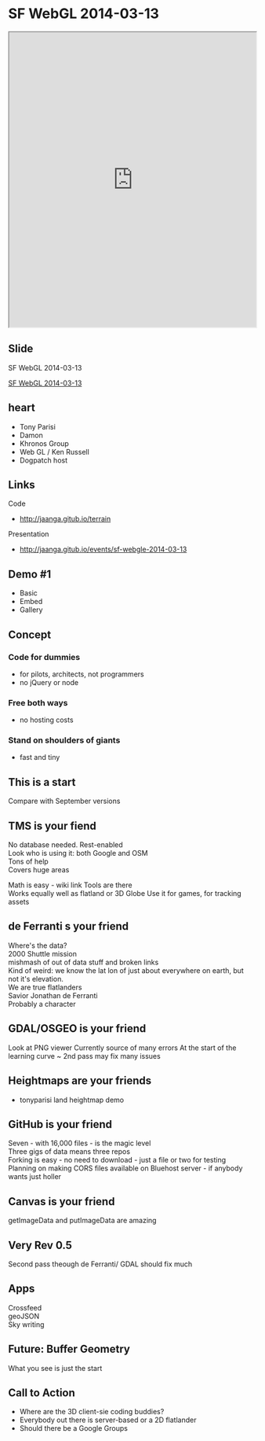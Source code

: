 SF WebGL 2014-03-13
===================


<iframe src="http://jaanga.github.io/terrain-viewer/un-flatland/r9/un-flatland-r9-embed.html#camalt=500#camlat=-20.2167#camlon=-70.3#lat=-20.2167#lon=-70.15#scale=9#tiles=10#verts=24#taralt=2#tarlat=-20.2267#tarlon=-70.15#zoom=14" width=100% height=600px class='overview' >
There is an `iframe` here. It is not visible when viewed on github.com/fgx. To view, please go to fgx.github.io. See 'Project Links' just below.
</iframe>


## Slide

SF WebGL 2014-03-13

[SF WebGL 2014-03-13]( http://jaanga.github.io/events/sf-webgl-2014-03-13/latest/index.html )

## heart

* Tony Parisi
* Damon
* Khronos Group
* Web GL / Ken Russell
* Dogpatch host

## Links

Code  
* http://jaanga.gitub.io/terrain

Presentation  
* http://jaanga.gitub.io/events/sf-webgle-2014-03-13

## Demo #1

* Basic
* Embed
* Gallery


## Concept

### Code for dummies  

- for pilots, architects, not programmers
- no jQuery or node


<div style=display:none >
Newton said 'I am standing on the shoulder's of giants'

He was very smart. You should we should - all follow in his footsteps.

Just make sure your feet are clean so you don't dirty the shoulders.

This talk is about helping you find good sholders to stand on

The first set is the shoulder's of Mr.doob. His shoulders will be mentioned more than once.

	The aim of the project is to create a lightweight 3D library with a very low level of complexity — in other words, for dummies. 

The essence is that a dummy is someone who is not a pogrammer.

Maybe you are a pilot, or contractor or mechanical engineer. A person with excellent skills in their domain, but limited abilities to program.

I see this time and time again. Look at the ource code then look at the examples. The source code written for programmers. The examples for end users

Both in JavaScript. Both parallel in objectives. But two very different styles of writing. 
- The code is objectified, closured, gulped, hatever
- The examples old school function calls. =, if, for/to are the only things you need to know

In my code their is not even any HTML or CSS. Both are handled via JavaScript and the Document Object Model( DOM )


</div>


### Free both ways

- no hosting costs

### Stand on shoulders of giants
- fast and tiny

## This is a start

Compare with September versions

## TMS is your fiend

No database needed. Rest-enabled  
Look who is using it: both Google and OSM  
Tons of help  
Covers huge areas  

Math is easy - wiki link
Tools are there  
Works equally well as flatland or 3D Globe
Use it for games, for tracking assets  

## de Ferranti s your friend
Where's the data?  
2000 Shuttle mission  
mishmash of out of data stuff and broken links  
Kind of weird: we know the lat lon of just about everywhere on earth, but not it's elevation.  
We are true flatlanders  
Savior Jonathan de Ferranti  
Probably a character  

## GDAL/OSGEO is your friend  
Look at PNG viewer
Currently source of many errors
At the start of the learning curve ~ 2nd pass may fix many issues


## Heightmaps are your friends

* tonyparisi land heightmap demo


## GitHub is your friend

Seven - with 16,000 files - is the magic level  
Three gigs of data means three repos  
Forking is easy - no need to download - just a file or two for testing
Planning on making CORS files available on Bluehost server - if anybody wants just holler
 

## Canvas is your friend

getImageData and putImageData are amazing

## Very Rev 0.5

Second pass theough de Ferranti/ GDAL should fix much

## Apps  
Crossfeed  
geoJSON  
Sky writing  



## Future: Buffer Geometry

What you see is just the start  

## Call to Action

* Where are the 3D client-sie coding buddies?
* Everybody out there is server-based or a 2D flatlander
* Should there be a Google Groups


















